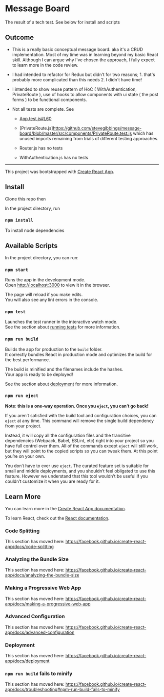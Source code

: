 # Message Board

The result of a tech test. See below for install and scripts

## Outcome

- This is a really basic conceptual message board. aka it's a CRUD implementation. Most of my time was in learning beyond my basic React skill. Although I can argue why I've chosen the approach, I fully expect to learn more in the code review.

- I had intended to refactor for Redux but didn't for two reasons; 1. that's probably more complicated than this needs 2. I didn't have time!

- I intended to show reuse pattern of HoC ( WithAuthentication, PrivateRoute ), use of hooks to allow components with ui state ( the post forms ) to be functional components.

- Not all tests are complete. See 

  - [App.test.js#L60](https://github.com/stevegibbings/message-board/blob/master/src/components/App.test.js#L60)
  
  - [PrivateRoute.js]https://github.com/stevegibbings/message-board/blob/master/src/components/PrivateRoute.test.js which has unused imports remaining from trials of different testing approaches.

  - Router.js has no tests

  - WithAuthentication.js has no tests
  
***

This project was bootstrapped with [Create React App](https://github.com/facebook/create-react-app).

## Install

Clone this repo then

In the project directory, run

### `npm install`

To install node dependencies

## Available Scripts

In the project directory, you can run:

### `npm start`

Runs the app in the development mode.<br>
Open [http://localhost:3000](http://localhost:3000) to view it in the browser.

The page will reload if you make edits.<br>
You will also see any lint errors in the console.

### `npm test`

Launches the test runner in the interactive watch mode.<br>
See the section about [running tests](https://facebook.github.io/create-react-app/docs/running-tests) for more information.

### `npm run build`

Builds the app for production to the `build` folder.<br>
It correctly bundles React in production mode and optimizes the build for the best performance.

The build is minified and the filenames include the hashes.<br>
Your app is ready to be deployed!

See the section about [deployment](https://facebook.github.io/create-react-app/docs/deployment) for more information.

### `npm run eject`

**Note: this is a one-way operation. Once you `eject`, you can’t go back!**

If you aren’t satisfied with the build tool and configuration choices, you can `eject` at any time. This command will remove the single build dependency from your project.

Instead, it will copy all the configuration files and the transitive dependencies (Webpack, Babel, ESLint, etc) right into your project so you have full control over them. All of the commands except `eject` will still work, but they will point to the copied scripts so you can tweak them. At this point you’re on your own.

You don’t have to ever use `eject`. The curated feature set is suitable for small and middle deployments, and you shouldn’t feel obligated to use this feature. However we understand that this tool wouldn’t be useful if you couldn’t customize it when you are ready for it.

## Learn More

You can learn more in the [Create React App documentation](https://facebook.github.io/create-react-app/docs/getting-started).

To learn React, check out the [React documentation](https://reactjs.org/).

### Code Splitting

This section has moved here: https://facebook.github.io/create-react-app/docs/code-splitting

### Analyzing the Bundle Size

This section has moved here: https://facebook.github.io/create-react-app/docs/analyzing-the-bundle-size

### Making a Progressive Web App

This section has moved here: https://facebook.github.io/create-react-app/docs/making-a-progressive-web-app

### Advanced Configuration

This section has moved here: https://facebook.github.io/create-react-app/docs/advanced-configuration

### Deployment

This section has moved here: https://facebook.github.io/create-react-app/docs/deployment

### `npm run build` fails to minify

This section has moved here: https://facebook.github.io/create-react-app/docs/troubleshooting#npm-run-build-fails-to-minify
